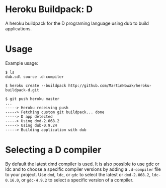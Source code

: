 # Heroku Buildpack: D

A heroku buildpack for the D programing language using dub to build applications.

# Usage

Example usage:

    $ ls
    dub.sdl source .d-compiler

    $ heroku create --buildpack http://github.com/MartinNowak/heroku-buildpack-d.git

    $ git push heroku master
    ...
    -----> Heroku receiving push
    -----> Fetching custom git buildpack... done
    -----> D app detected
    -----> Using dmd-2.068.2
    -----> Using dub-0.9.24
    -----> Building application with dub

# Selecting a D compiler

By default the latest dmd compiler is used. It is also possible to use gdc or
ldc and to choose a specific compiler versions by adding a `.d-compiler` file to
your project. Use `dmd`, `ldc`, or `gdc` to select the latest or `dmd-2.068.2`,
`ldc-0.16.0`, or `gdc-4.9.2` to select a specific version of a compiler.
